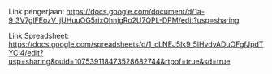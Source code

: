 Link pengerjaan:
https://docs.google.com/document/d/1a-9_3V7glFEozV_jUHuuOG5rixOhnjgRo2U7QPL-DPM/edit?usp=sharing 

Link Spreadsheet:
https://docs.google.com/spreadsheets/d/1_cLNEJ5lk9_5lHvdvADuOFgfJpdTYCi4/edit?usp=sharing&ouid=107539118473528682744&rtpof=true&sd=true